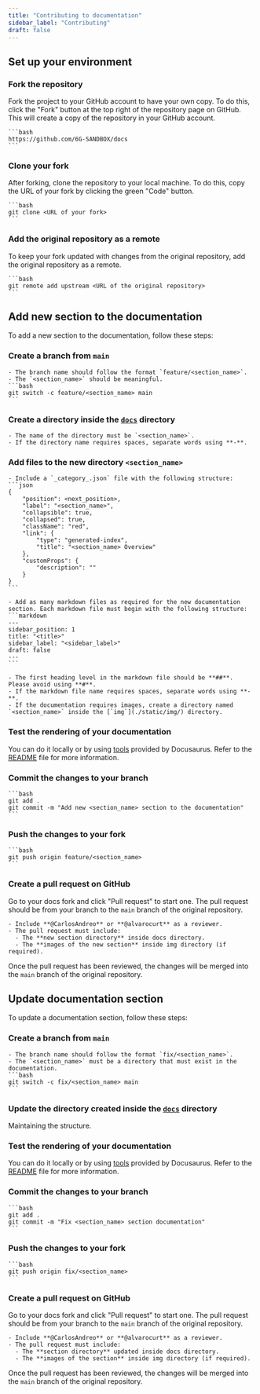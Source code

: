 ```yaml
---
title: "Contributing to documentation"
sidebar_label: "Contributing"
draft: false
---
```


## Set up your environment

### Fork the repository

Fork the project to your GitHub account to have your own copy. To do this, click the "Fork" button at the top right of the repository page on GitHub. This will create a copy of the repository in your GitHub account.

    ```bash
    https://github.com/6G-SANDBOX/docs
    ```

### Clone your fork

After forking, clone the repository to your local machine. To do this, copy the URL of your fork by clicking the green "Code" button.

    ```bash
    git clone <URL of your fork>
    ```

### Add the original repository as a remote

To keep your fork updated with changes from the original repository, add the original repository as a remote.

    ```bash
    git remote add upstream <URL of the original repository>
    ```

## Add new section to the documentation

To add a new section to the documentation, follow these steps:

### Create a branch from `main`

    - The branch name should follow the format `feature/<section_name>`.
    - The `<section_name>` should be meaningful.
    ```bash
    git switch -c feature/<section_name> main
    ```

### Create a directory inside the [`docs`](./docs/) directory

    - The name of the directory must be `<section_name>`.
    - If the directory name requires spaces, separate words using **-**.

### Add files to the new directory `<section_name>`

    - Include a `_category_.json` file with the following structure:
    ```json
    {
        "position": <next_position>,
        "label": "<section_name>",
        "collapsible": true,
        "collapsed": true,
        "className": "red",
        "link": {
            "type": "generated-index",
            "title": "<section_name> Overview"
        },
        "customProps": {
            "description": ""
        }
    }
    ```

    - Add as many markdown files as required for the new documentation section. Each markdown file must begin with the following structure:
    ```markdown
    ---
    sidebar_position: 1
    title: "<title>"
    sidebar_label: "<sidebar_label>"
    draft: false
    ---
    ```

    - The first heading level in the markdown file should be **##**. Please avoid using **#**.
    - If the markdown file name requires spaces, separate words using **-**.
    - If the documentation requires images, create a directory named `<section_name>` inside the [`img`](./static/img/) directory.

### Test the rendering of your documentation

You can do it locally or by using [tools](https://docusaurus.io/docs/playground) provided by Docusaurus. Refer to the [README](https://github.com/6G-SANDBOX/docs/blob/main/README.md) file for more information.

### Commit the changes to your branch

    ```bash
    git add .
    git commit -m "Add new <section_name> section to the documentation"
    ```

### Push the changes to your fork

    ```bash
    git push origin feature/<section_name>
    ```

### Create a pull request on GitHub

Go to your docs fork and click "Pull request" to start one. The pull request should be from your branch to the `main` branch of the original repository.

    - Include **@CarlosAndreo** or **@alvarocurt** as a reviewer.
    - The pull request must include:
      - The **new section directory** inside docs directory.
      - The **images of the new section** inside img directory (if required).

Once the pull request has been reviewed, the changes will be merged into the `main` branch of the original repository.

## Update documentation section

To update a documentation section, follow these steps:

### Create a branch from `main`

    - The branch name should follow the format `fix/<section_name>`.
    - The `<section_name>` must be a directory that must exist in the documentation.
    ```bash
    git switch -c fix/<section_name> main
    ```

### Update the directory created inside the [`docs`](./docs/) directory

Maintaining the structure.

### Test the rendering of your documentation

You can do it locally or by using [tools](https://docusaurus.io/docs/playground) provided by Docusaurus. Refer to the [README](https://github.com/6G-SANDBOX/docs/blob/main/README.md) file for more information.

### Commit the changes to your branch

    ```bash
    git add .
    git commit -m "Fix <section_name> section documentation"
    ```

### Push the changes to your fork

    ```bash
    git push origin fix/<section_name>
    ```

### Create a pull request on GitHub

Go to your docs fork and click "Pull request" to start one. The pull request should be from your branch to the `main` branch of the original repository.

    - Include **@CarlosAndreo** or **@alvarocurt** as a reviewer.
    - The pull request must include:
      - The **section directory** updated inside docs directory.
      - The **images of the section** inside img directory (if required).

Once the pull request has been reviewed, the changes will be merged into the `main` branch of the original repository.